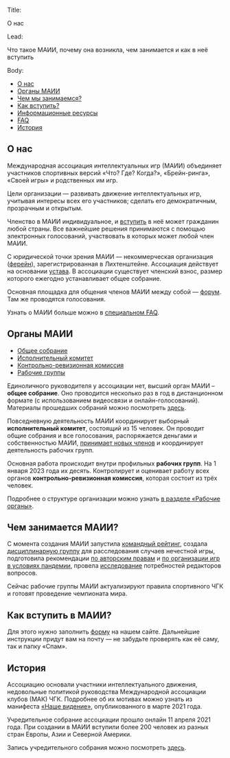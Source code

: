 Title:

О нас

Lead:

Что такое МАИИ, почему она возникла, чем занимается и как в неё вступить

Body:

- [О нас](#maii)
- [Органы МАИИ](#organs)
- [Чем мы занимаемся?](#work)
- [Как вступить?](#join)
- [Информационные ресурсы](https://www.maii.li/docs/2022-02-03-putevoditel-po-informacionnym-resursam-maii/)
- [FAQ](https://www.maii.li/p/faq)
- [История](#history)

## О нас<a name="maii"></a>

Международная ассоциация интеллектуальных игр (МАИИ) объединяет участников спортивных версий «Что? Где? Когда?», «Брейн-ринга», «Своей игры» и родственных им игр. 

Цели организации — развивать движение интеллектуальных игр, учитывая интересы всех его участников; сделать его демократичным, прозрачным и открытым. 

Членство в МАИИ индивидуальное, и [вступить](#join) в неё может гражданин любой страны. Все важнейшие решения принимаются с помощью электронных голосований, участвовать в которых может любой член МАИИ. 

С юридической точки зрения МАИИ — некоммерческая организация ([ферейн](https://de.wikipedia.org/wiki/Verein#Liechtenstein)), зарегистрированная в Лихтенштейне. Ассоциация действует на основании [устава](https://www.maii.li/statute/ru). В ассоциации существует членский взнос, размер которого ежегодно устанавливает общее собрание. 

Основная площадка для общения членов МАИИ между собой — [форум](https://forum.znatoki.site/). Там же проводятся голосования.

Узнать о МАИИ больше можно в [специальном FAQ](https://www.maii.li/p/faq).

## Органы МАИИ<a name="organs"></a>

- [Общее собрание](#os)
- [Исполнительный комитет](#ispolkom)
- [Контрольно-ревизионная комиссия](#krk)
- [Рабочие группы](#workgroups)

<a name = "os"></a> Единоличного руководителя у ассоциации нет, высший орган МАИИ – **общее собрание**. Оно проводится несколько раз в год в дистанционном формате (с использованием видеосвязи и онлайн-голосований). Материалы прошедших собраний можно посмотреть [здесь](https://www.maii.li/p/os).

Повседневную деятельность МАИИ координирует выборный <a name="ispolkom"></a>**исполнительный комитет**, состоящий из 15 человек. Он проводит общие собрания и все голосования, распоряжается деньгами и собственностью МАИИ, [принимает новых членов](https://www.maii.li/#join) и координирует деятельность рабочих групп.

Основная работа происходит внутри профильных <a name="workgroups"></a>**рабочих групп**. На 1 января 2023 года их десять. Контролирует и оценивает работу всех органов <a name="krk"></a>**контрольно-ревизионная комиссия**, которая состоит из трёх человек.

Подробнее о структуре организации можно узнать [в разделе «Рабочие органы»](https://www.maii.li/p/who). 

## Чем занимается МАИИ?<a name="work"></a>

С момента создания МАИИ запустила [командный рейтинг](https://rating.maii.li/), создала [дисциплинарную группу](https://www.maii.li/p/who#dg) для расследования случаев нечестной игры, подготовила рекомендации [по авторским правам](https://www.maii.li/docs/2021-05-27-rekomendacii-organizatoram-turnirov/) и [по организации игр в условиях пандемии](https://www.maii.li/docs/2021-09-29-kak-snizit-risk-covid-19-na-intellektualnyh-igrah/), провела [исследование](https://www.maii.li/news/2021-11-24-chto-nuzhno-redaktoram-intellektualnyh-igr-itogi-oprosa-i-rekomendacii/) потребностей редакторов вопросов. 

Сейчас рабочие группы МАИИ актуализируют правила спортивного ЧГК и готовят проведение чемпионата мира.

## Как вступить в МАИИ?<a name="join"></a>

Для этого нужно заполнить [форму](https://www.maii.li/#join) на нашем сайте. Дальнейшие инструкции придут вам на почту — не забудьте проверять как её саму, так и папку «Спам». 

## История <a name="history"></a>

Ассоциацию основали участники интеллектуального движения, недовольные политикой руководства Международной ассоциации клубов (МАК) ЧГК. Подробнее об их мотивах можно узнать из манифеста [«Наше видение»](https://www.maii.li/vision), опубликованного в марте 2021 года.

Учредительное собрание ассоциации прошло онлайн 11 апреля 2021 года. При создании в МАИИ вступили более 200 человек из разных стран Европы, Азии и Северной Америки.

Запись учредительного собрания можно посмотреть [здесь](https://www.maii.li/assembly).
